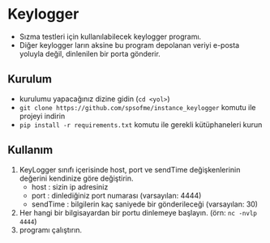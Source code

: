 # Keylogger
- Sızma testleri için kullanılabilecek keylogger programı.
- Diğer keylogger ların aksine bu program depolanan veriyi e-posta yoluyla değil, dinlenilen bir porta gönderir.

## Kurulum
- kurulumu yapacağınız dizine gidin (```cd <yol>```)
- ```git clone https://github.com/spsofme/instance_keylogger``` komutu ile projeyi indirin
- ```pip install -r requirements.txt``` komutu ile gerekli kütüphaneleri kurun

## Kullanım
1. KeyLogger sınıfı içerisinde host, port ve sendTime değişkenlerinin değerini kendinize göre değiştirin.
	- host : sizin ip adresiniz
	- port : dinlediğiniz port numarası (varsayılan: 4444)
	- sendTime : bilgilerin kaç saniyede bir gönderileceği (varsayılan: 30)
2. Her hangi bir bilgisayardan bir portu dinlemeye başlayın. (örn: ```nc -nvlp 4444```)
3. programı çalıştırın.
